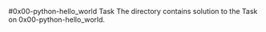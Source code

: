 #0x00-python-hello_world Task
The directory contains solution to the Task
on 0x00-python-hello_world.
